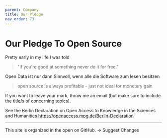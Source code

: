 ```yaml
---
parent: Company
title: Our Pledge
nav_order: 73
---
```


# Our Pledge To Open Source

Pretty early in my life I was told
> "If you're good at something never do it for free."

Open Data ist nur dann Sinnvoll, wenn alle die Software zum lesen besitzen


> open source is always profitable - just not ideal for monetary gain

If you want to leave your mark, throw me an email (but make sure to include the title/s of concerning topics).


See the Berlin Declaration on Open Access to Knowledge in the Sciences and Humanities
https://openaccess.mpg.de/Berlin-Declaration

---

This site is organized in the open on GitHub.
→ Suggest Changes

